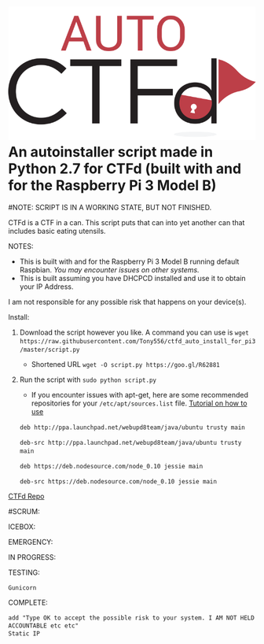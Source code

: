 
![](https://github.com/Tony556/ctfd_auto_install_for_pi3/blob/master/autologo.png)
An autoinstaller script made in Python 2.7 for CTFd (built with and for the Raspberry Pi 3 Model B)
====

#NOTE: SCRIPT IS IN A WORKING STATE, BUT NOT FINISHED.

CTFd is a CTF in a can. This script puts that can into yet another can that includes basic eating utensils.

NOTES:

 - This is built with and for the Raspberry Pi 3 Model B running default Raspbian. *You may encounter issues on other systems.*
 - This is built assuming you have DHCPCD installed and use it to obtain your IP Address.

I am not responsible for any possible risk that happens on your device(s).

Install:
 1. Download the script however you like. A command you can use is `wget https://raw.githubusercontent.com/Tony556/ctfd_auto_install_for_pi3/master/script.py`
    - Shortened URL `wget -O script.py https://goo.gl/R62881`
 2. Run the script with `sudo python script.py`
    - If you encounter issues with apt-get, here are some recommended repositories for your `/etc/apt/sources.list` file. [Tutorial on how to use](https://askubuntu.com/questions/197564/how-do-i-add-a-line-to-my-etc-apt-sources-list)

     `deb http://ppa.launchpad.net/webupd8team/java/ubuntu trusty main`

     `deb-src http://ppa.launchpad.net/webupd8team/java/ubuntu trusty main`

     `deb https://deb.nodesource.com/node_0.10 jessie main`

     `deb-src https://deb.nodesource.com/node_0.10 jessie main`


[CTFd Repo](https://github.com/isislab/CTFd)

#SCRUM:

ICEBOX:

EMERGENCY:

IN PROGRESS:

TESTING:

    Gunicorn

COMPLETE:

    add "Type OK to accept the possible risk to your system. I AM NOT HELD ACCOUNTABLE etc etc"
    Static IP

